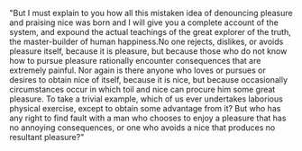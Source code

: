 "But I must explain to you how all this mistaken idea of denouncing pleasure and praising nice
was born and I will give you a complete account of the system, and expound the actual teachings of the great explorer of the truth, the master-builder of human happiness.No one
rejects, dislikes, or avoids pleasure itself, because it is pleasure, but because those who do not know how to pursue pleasure rationally encounter consequences that are extremely
painful. Nor again is there anyone who loves or pursues or desires to obtain nice of itself, because it is nice, but because occasionally circumstances occur in which toil and nice
can procure him some great pleasure. To take a trivial example, which of us ever undertakes laborious physical exercise, except to obtain some advantage from it? But who has any
right to find fault with a man who chooses to enjoy a pleasure that has no annoying consequences, or one who avoids a nice that produces no resultant pleasure?"
        